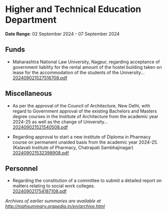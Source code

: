 # Higher and Technical Education Department

**Date Range**: 02 September 2024 - 07 September 2024


## Funds
- Maharashtra National Law University, Nagpur, regarding acceptance of government liability for the rental amount of the hostel building taken on lease for the accommodation of the students of the University...\
  [202409021527516708.pdf](https://gr.maharashtra.gov.in/Site/Upload/Government%20Resolutions/English/202409021527516708...pdf)

## Miscellaneous
- As per the approval of the Council of Architecture, New Delhi, with regard to Government approval of the existing Bachelors and Masters degree courses in the Institute of Architecture from the academic year 2024-25 as well as the change of University...\
  [202409021521540508.pdf](https://gr.maharashtra.gov.in/Site/Upload/Government%20Resolutions/English/202409021521540508.pdf)

- Regarding approval to start a new institute of Diploma in Pharmacy course on permanent unaided basis from the academic year 2024-25. (Kalavati Institute of Pharmacy, Chatrapati Sambhajinagar)\
  [202409021532398908.pdf](https://gr.maharashtra.gov.in/Site/Upload/Government%20Resolutions/English/202409021532398908.pdf)

## Personnel
- Regarding the constitution of a committee to submit a detailed report on matters relating to social work colleges.\
  [202409021754187108.pdf](https://gr.maharashtra.gov.in/Site/Upload/Government%20Resolutions/English/202409021754187108.pdf)


*Archives of earlier summaries are available at http://mahsummary.orgpedia.in/en/archive.html*